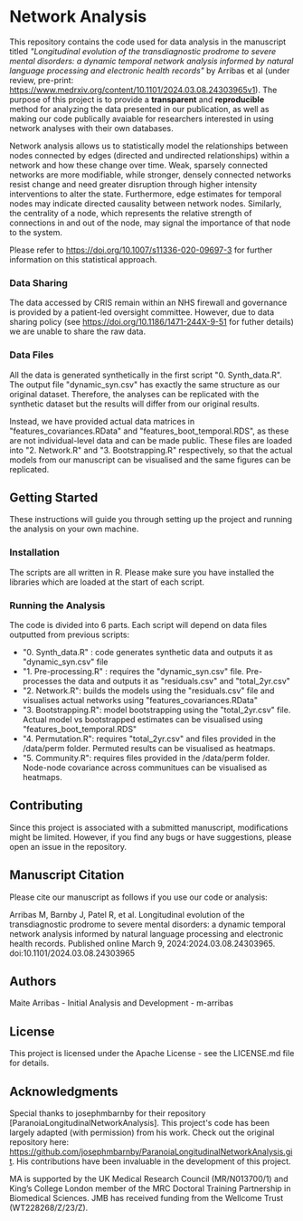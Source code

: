 # Network Analysis 
This repository contains the code used for data analysis in the manuscript titled *"Longitudinal evolution of the transdiagnostic prodrome to severe mental disorders: a dynamic temporal network analysis informed by natural language processing and electronic health records"* by Arribas et al (under review, pre-print: https://www.medrxiv.org/content/10.1101/2024.03.08.24303965v1). The purpose of this project is to provide a **transparent** and **reproducible** method for analyzing the data presented in our publication, as well as making our code publically avaiable for researchers interested in using network analyses with their own databases.

Network analysis allows us to statistically model the relationships between nodes connected by edges (directed and undirected relationships) within a network and how these change over time. Weak, sparsely connected networks are more modifiable, while stronger, densely connected networks resist change and need greater disruption through higher intensity interventions to alter the state. Furthermore, edge estimates for temporal nodes may indicate directed causality between network nodes. Similarly, the centrality of a node, which represents the relative strength of connections in and out of the node, may signal the importance of that node to the system. 

Please refer to https://doi.org/10.1007/s11336-020-09697-3 for further information on this statistical approach. 

### Data Sharing
The data accessed by CRIS remain within an NHS firewall and governance is provided by a patient-led oversight committee. However, due to data sharing policy (see https://doi.org/10.1186/1471-244X-9-51 for futher details) we are unable to share the raw data. 

### Data Files
All the data is generated synthetically in the first script "0. Synth_data.R". The output file "dynamic_syn.csv" has exactly the same structure as our original dataset. 
Therefore, the analyses can be replicated with the synthetic dataset but the results will differ from our original results. 

Instead, we have provided actual data matrices in "features_covariances.RData" and "features_boot_temporal.RDS", as these are not individual-level data and can be made public. These files are loaded into "2. Network.R" and "3. Bootstrapping.R" respectively, so that the actual models from our manuscript can be visualised and the same figures can be replicated. 

## Getting Started
These instructions will guide you through setting up the project and running the analysis on your own machine.

### Installation
The scripts are all written in R. Please make sure you have installed the libraries which are loaded at the start of each script. 

### Running the Analysis
The code is divided into 6 parts. Each script will depend on data files outputted from previous scripts:

- "0. Synth_data.R" : code generates synthetic data and outputs it as "dynamic_syn.csv" file
- "1. Pre-processing.R" : requires the "dynamic_syn.csv" file. Pre-processes the data and outputs it as "residuals.csv" and "total_2yr.csv"
- "2. Network.R": builds the models using the "residuals.csv" file and visualises actual networks using "features_covariances.RData" 
- "3. Bootstrapping.R": model bootstrapping using the "total_2yr.csv" file. Actual model vs bootstrapped estimates can be visualised using "features_boot_temporal.RDS"
- "4. Permutation.R": requires "total_2yr.csv" and files provided in the /data/perm folder. Permuted results can be visualised as heatmaps.
- "5. Community.R": requires files provided in the /data/perm folder. Node-node covariance across communitues can be visualised as heatmaps.

## Contributing
Since this project is associated with a submitted manuscript, modifications might be limited. However, if you find any bugs or have suggestions, please open an issue in the repository.

## Manuscript Citation
Please cite our manuscript as follows if you use our code or analysis:

Arribas M, Barnby J, Patel R, et al. Longitudinal evolution of the transdiagnostic prodrome to severe mental disorders: a dynamic temporal network analysis informed by natural language processing and electronic health records. Published online March 9, 2024:2024.03.08.24303965. doi:10.1101/2024.03.08.24303965

## Authors
Maite Arribas - Initial Analysis and Development - m-arribas

## License
This project is licensed under the Apache License - see the LICENSE.md file for details.

## Acknowledgments
Special thanks to josephmbarnby for their repository [ParanoiaLongitudinalNetworkAnalysis]. This project's code has been largely adapted (with permission) from his work. Check out the original repository here: https://github.com/josephmbarnby/ParanoiaLongitudinalNetworkAnalysis.git. His contributions have been invaluable in the development of this project.

MA is supported by the UK Medical Research Council (MR/N013700/1) and King’s College London member of the MRC Doctoral Training Partnership in Biomedical Sciences. JMB has received funding from the Wellcome Trust (WT228268/Z/23/Z). 
